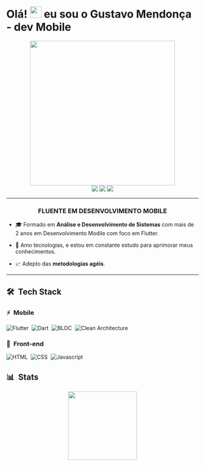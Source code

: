 
<h1 align="left">Olá! <img src="https://raw.githubusercontent.com/kaueMarques/kaueMarques/master/hi.gif" width="30px"> eu sou o Gustavo Mendonça - dev Mobile </h1>

<div align="center">
   <img height="380em" src="https://user-images.githubusercontent.com/70382532/138322189-2db8df52-9dcb-40a0-88a8-c365466bd33d.gif"/>
</div>
<div align="center">
   <a href="https://www.linkedin.com/in/gustavom99/" target="_blank"><img src="https://img.shields.io/badge/-LinkedIn-%230077B5?style=for-the-badge&logo=linkedin&logoColor=white" target="_blank"></a>
   <a href="mailto:gustavomendonca551517@gmail.com" target="_blank"><img src="https://img.shields.io/badge/Gmail-D14836?style=for-the-badge&logo=gmail&logoColor=white" target="_blank"></a>
   <a href="https://api.whatsapp.com/send?phone=5561996742250" target="_blank"><img src="https://img.shields.io/badge/WhatsApp-25D366?style=for-the-badge&logo=whatsapp&logoColor=white" target="_blank"></a>
   
</div>

***
<div align="center">
   <h3> FLUENTE EM DESENVOLVIMENTO MOBILE </h3>
</div>

- 🎓 Formado em **Análise e Desenvolvimento de Sistemas** com mais de 2 anos em Desenvolvimento Modile com foco em Flutter.

- 🎯 Amo tecnologias, e estou em constante estudo para aprimorar meus conhecimentos.

- 📈 Adepto das **metodologias agéis**.

***
## 🛠 &nbsp;Tech Stack

### ⚡ &nbsp;Mobile 
![Flutter](https://img.shields.io/badge/Flutter-20232A?style=flat&logo=flutter&logoColor=61DAFB)&nbsp;
![Dart](https://img.shields.io/badge/Dart-20232A?style=flat&logo=dart&logoColor=61DAFB)&nbsp;
![BLOC](https://img.shields.io/badge/Bloc-20232A?style=flat&logo=bloc&logoColor=61DAFB)&nbsp;
![Clean Architecture](https://img.shields.io/badge/Clean_Architecture-20232A?style=flat&logo=clean-architecture&logoColor=61DAFB)&nbsp;


### 🎨 &nbsp;Front-end
![HTML](https://img.shields.io/badge/HTML5-E34F26?style=flat&logo=html5&logoColor=white)&nbsp;
![CSS](https://img.shields.io/badge/CSS3-1572B6?style=flat&logo=css3&logoColor=white)&nbsp;
![Javascript](https://img.shields.io/badge/Javascript-20232A?style=flat&logo=javascript&logoColor=61DAFB)&nbsp;

## 📊 &nbsp;Stats

<div align="center">
  <a href="https://github.com/GustavoM99">
  <img height="180em" src="https://github-readme-stats.vercel.app/api/top-langs/?username=GustavoM99&layout=compact&langs_count=7&theme=dracula"/>
</div>
